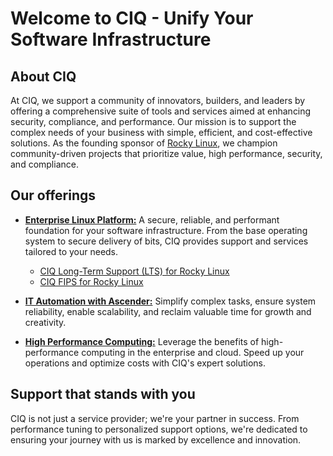 # Welcome to CIQ - Unify Your Software Infrastructure

## About CIQ

At CIQ, we support a community of innovators, builders, and leaders by offering a comprehensive suite of tools and services aimed at enhancing security, compliance, and performance. Our mission is to support the complex needs of your business with simple, efficient, and cost-effective solutions. As the founding sponsor of [Rocky Linux](https://ciq.com/products/rocky-linux/), we champion community-driven projects that prioritize value, high performance, security, and compliance.

## Our offerings

- [**Enterprise Linux Platform:**](https://ciq.com/products/elp/) A secure, reliable, and performant foundation for your software infrastructure. From the base operating system to secure delivery of bits, CIQ provides support and services tailored to your needs.
  - [CIQ Long-Term Support (LTS) for Rocky Linux](https://github.com/ciq-rocky-lts/)
  - [CIQ FIPS for Rocky Linux](https://github.com/ciq-rocky-fips/)

- [**IT Automation with Ascender:**](https://ciq.com/products/ascender/) Simplify complex tasks, ensure system reliability, enable scalability, and reclaim valuable time for growth and creativity.

- [**High Performance Computing:**](https://ciq.com/solutions/hpc/) Leverage the benefits of high-performance computing in the enterprise and cloud. Speed up your operations and optimize costs with CIQ's expert solutions.

## Support that stands with you

CIQ is not just a service provider; we're your partner in success. From performance tuning to personalized support options, we're dedicated to ensuring your journey with us is marked by excellence and innovation.
